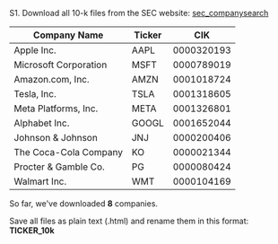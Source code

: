 S1. Download all 10-k files from the SEC website: [sec_companysearch](https://www.sec.gov/edgar/searchedgar/companysearch)

| **Company Name**           | **Ticker** | **CIK**      |
|----------------------------|--------------|--------------|
| Apple Inc.                | AAPL         | 0000320193   |
| Microsoft Corporation     | MSFT         | 0000789019   |
| Amazon.com, Inc.          | AMZN         | 0001018724   |
| Tesla, Inc.               | TSLA         | 0001318605   |
| Meta Platforms, Inc.      | META         | 0001326801   | ❓
| Alphabet Inc.             | GOOGL        | 0001652044   |
| Johnson & Johnson         | JNJ          | 0000200406   |
| The Coca-Cola Company     | KO           | 0000021344   | ❓
| Procter & Gamble Co.      | PG           | 0000080424   |
| Walmart Inc.              | WMT          | 0000104169   |

So far, we've downloaded __8__ companies.

Save all files as plain text (.html) and rename them in this format: __TICKER_10k__
